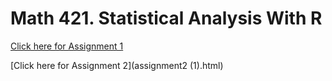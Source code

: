 # Math 421. Statistical Analysis With R

[Click here for Assignment 1](Assignment1.html)

[Click here for Assignment 2](assignment2 (1).html)